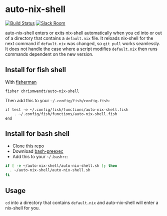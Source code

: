 # auto-nix-shell

[![Build Status][travis-badge]][travis-link]
[![Slack Room][slack-badge]][slack-link]

auto-nix-shell enters or exits nix-shell automatically when you cd into or out of a directory that contains a `default.nix` file. It reloads nix-shell for the next command if `default.nix` was changed, so `git pull` works seamlessly. It does not handle the case where a script modifies `default.nix` then runs commands dependent on the new version.

## Install for fish shell

With [fisherman]

```
fisher chrismwendt/auto-nix-shell
```

Then add this to your `~/.config/fish/config.fish`:

```fish
if test -e ~/.config/fish/functions/auto-nix-shell.fish
    . ~/.config/fish/functions/auto-nix-shell.fish
end
```

## Install for bash shell

- Clone this repo
- Download [bash-preexec](https://github.com/rcaloras/bash-preexec#quick-start)
- Add this to your `~/.bashrc`:

```bash
if [ -e ~/auto-nix-shell/auto-nix-shell.sh ]; then
  . ~/auto-nix-shell/auto-nix-shell.sh
fi
```

## Usage

`cd` into a directory that contains `default.nix` and auto-nix-shell will enter a nix-shell for you.

[travis-link]: https://travis-ci.org/chrismwendt/auto-nix-shell
[travis-badge]: https://img.shields.io/travis/chrismwendt/auto-nix-shell.svg
[slack-link]: https://fisherman-wharf.herokuapp.com
[slack-badge]: https://fisherman-wharf.herokuapp.com/badge.svg
[fisherman]: https://github.com/fisherman/fisherman
